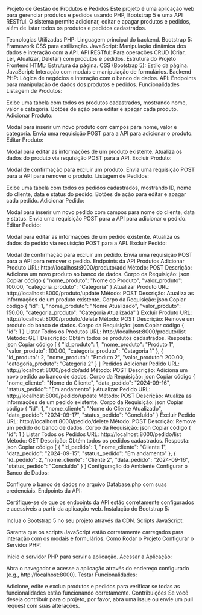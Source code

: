 Projeto de Gestão de Produtos e Pedidos
Este projeto é uma aplicação web para gerenciar produtos e pedidos usando PHP, Bootstrap 5 e uma API RESTful. O sistema permite adicionar, editar e apagar produtos e pedidos, além de listar todos os produtos e pedidos cadastrados.

Tecnologias Utilizadas
PHP: Linguagem principal do backend.
Bootstrap 5: Framework CSS para estilização.
JavaScript: Manipulação dinâmica dos dados e interação com a API.
API RESTful: Para operações CRUD (Criar, Ler, Atualizar, Deletar) com produtos e pedidos.
Estrutura do Projeto
Frontend
HTML: Estrutura da página.
CSS (Bootstrap 5): Estilo da página.
JavaScript: Interação com modais e manipulação de formulários.
Backend
PHP: Lógica de negócios e interação com o banco de dados.
API: Endpoints para manipulação de dados dos produtos e pedidos.
Funcionalidades
Listagem de Produtos:

Exibe uma tabela com todos os produtos cadastrados, mostrando nome, valor e categoria.
Botões de ação para editar e apagar cada produto.
Adicionar Produto:

Modal para inserir um novo produto com campos para nome, valor e categoria.
Envia uma requisição POST para a API para adicionar o produto.
Editar Produto:

Modal para editar as informações de um produto existente.
Atualiza os dados do produto via requisição POST para a API.
Excluir Produto:

Modal de confirmação para excluir um produto.
Envia uma requisição POST para a API para remover o produto.
Listagem de Pedidos:

Exibe uma tabela com todos os pedidos cadastrados, mostrando ID, nome do cliente, data e status do pedido.
Botões de ação para editar e apagar cada pedido.
Adicionar Pedido:

Modal para inserir um novo pedido com campos para nome do cliente, data e status.
Envia uma requisição POST para a API para adicionar o pedido.
Editar Pedido:

Modal para editar as informações de um pedido existente.
Atualiza os dados do pedido via requisição POST para a API.
Excluir Pedido:

Modal de confirmação para excluir um pedido.
Envia uma requisição POST para a API para remover o pedido.
Endpoints da API
Produtos
Adicionar Produto
URL: http://localhost:8000/produto/add
Método: POST
Descrição: Adiciona um novo produto ao banco de dados.
Corpo da Requisição:
json
Copiar código
{
  "nome_produto": "Nome do Produto",
  "valor_produto": 100.00,
  "categoria_produto": "Categoria"
}
Atualizar Produto
URL: http://localhost:8000/produto/update
Método: POST
Descrição: Atualiza as informações de um produto existente.
Corpo da Requisição:
json
Copiar código
{
  "id": 1,
  "nome_produto": "Nome Atualizado",
  "valor_produto": 150.00,
  "categoria_produto": "Categoria Atualizada"
}
Excluir Produto
URL: http://localhost:8000/produto/delete
Método: POST
Descrição: Remove um produto do banco de dados.
Corpo da Requisição:
json
Copiar código
{
  "id": 1
}
Listar Todos os Produtos
URL: http://localhost:8000/produto/list
Método: GET
Descrição: Obtém todos os produtos cadastrados.
Resposta:
json
Copiar código
[
  {
    "id_produto": 1,
    "nome_produto": "Produto 1",
    "valor_produto": 100.00,
    "categoria_produto": "Categoria 1"
  },
  {
    "id_produto": 2,
    "nome_produto": "Produto 2",
    "valor_produto": 200.00,
    "categoria_produto": "Categoria 2"
  }
]
Pedidos
Adicionar Pedido
URL: http://localhost:8000/pedido/add
Método: POST
Descrição: Adiciona um novo pedido ao banco de dados.
Corpo da Requisição:
json
Copiar código
{
  "nome_cliente": "Nome do Cliente",
  "data_pedido": "2024-09-16",
  "status_pedido": "Em andamento"
}
Atualizar Pedido
URL: http://localhost:8000/pedido/update
Método: POST
Descrição: Atualiza as informações de um pedido existente.
Corpo da Requisição:
json
Copiar código
{
  "id": 1,
  "nome_cliente": "Nome do Cliente Atualizado",
  "data_pedido": "2024-09-17",
  "status_pedido": "Concluído"
}
Excluir Pedido
URL: http://localhost:8000/pedido/delete
Método: POST
Descrição: Remove um pedido do banco de dados.
Corpo da Requisição:
json
Copiar código
{
  "id": 1
}
Listar Todos os Pedidos
URL: http://localhost:8000/pedido/list
Método: GET
Descrição: Obtém todos os pedidos cadastrados.
Resposta:
json
Copiar código
[
  {
    "id_pedido": 1,
    "nome_cliente": "Cliente 1",
    "data_pedido": "2024-09-15",
    "status_pedido": "Em andamento"
  },
  {
    "id_pedido": 2,
    "nome_cliente": "Cliente 2",
    "data_pedido": "2024-09-16",
    "status_pedido": "Concluído"
  }
]
Configuração do Ambiente
Configurar o Banco de Dados:

Configure o banco de dados no arquivo Database.php com suas credenciais.
Endpoints da API:

Certifique-se de que os endpoints da API estão corretamente configurados e acessíveis a partir da aplicação web.
Instalação do Bootstrap 5:

Inclua o Bootstrap 5 no seu projeto através da CDN.
Scripts JavaScript:

Garanta que os scripts JavaScript estão corretamente carregados para interação com os modais e formulários.
Como Rodar o Projeto
Configurar o Servidor PHP:

Inicie o servidor PHP para servir a aplicação.
Acessar a Aplicação:

Abra o navegador e acesse a aplicação através do endereço configurado (e.g., http://localhost:8000).
Testar Funcionalidades:

Adicione, edite e exclua produtos e pedidos para verificar se todas as funcionalidades estão funcionando corretamente.
Contribuições
Se você deseja contribuir para o projeto, por favor, abra uma issue ou envie um pull request com suas alterações.
